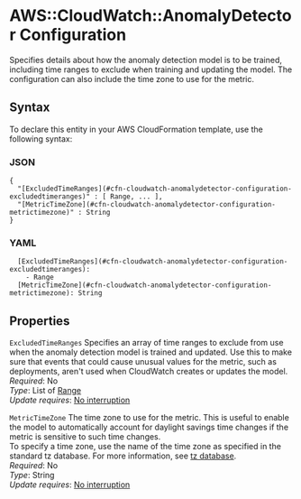 # AWS::CloudWatch::AnomalyDetector Configuration<a name="aws-properties-cloudwatch-anomalydetector-configuration"></a>

Specifies details about how the anomaly detection model is to be trained, including time ranges to exclude when training and updating the model\. The configuration can also include the time zone to use for the metric\.

## Syntax<a name="aws-properties-cloudwatch-anomalydetector-configuration-syntax"></a>

To declare this entity in your AWS CloudFormation template, use the following syntax:

### JSON<a name="aws-properties-cloudwatch-anomalydetector-configuration-syntax.json"></a>

```
{
  "[ExcludedTimeRanges](#cfn-cloudwatch-anomalydetector-configuration-excludedtimeranges)" : [ Range, ... ],
  "[MetricTimeZone](#cfn-cloudwatch-anomalydetector-configuration-metrictimezone)" : String
}
```

### YAML<a name="aws-properties-cloudwatch-anomalydetector-configuration-syntax.yaml"></a>

```
  [ExcludedTimeRanges](#cfn-cloudwatch-anomalydetector-configuration-excludedtimeranges): 
    - Range
  [MetricTimeZone](#cfn-cloudwatch-anomalydetector-configuration-metrictimezone): String
```

## Properties<a name="aws-properties-cloudwatch-anomalydetector-configuration-properties"></a>

`ExcludedTimeRanges`  <a name="cfn-cloudwatch-anomalydetector-configuration-excludedtimeranges"></a>
Specifies an array of time ranges to exclude from use when the anomaly detection model is trained and updated\. Use this to make sure that events that could cause unusual values for the metric, such as deployments, aren't used when CloudWatch creates or updates the model\.  
*Required*: No  
*Type*: List of [Range](aws-properties-cloudwatch-anomalydetector-range.md)  
*Update requires*: [No interruption](https://docs.aws.amazon.com/AWSCloudFormation/latest/UserGuide/using-cfn-updating-stacks-update-behaviors.html#update-no-interrupt)

`MetricTimeZone`  <a name="cfn-cloudwatch-anomalydetector-configuration-metrictimezone"></a>
The time zone to use for the metric\. This is useful to enable the model to automatically account for daylight savings time changes if the metric is sensitive to such time changes\.   
To specify a time zone, use the name of the time zone as specified in the standard tz database\. For more information, see [tz database](https://en.wikipedia.org/wiki/Tz_database)\.  
*Required*: No  
*Type*: String  
*Update requires*: [No interruption](https://docs.aws.amazon.com/AWSCloudFormation/latest/UserGuide/using-cfn-updating-stacks-update-behaviors.html#update-no-interrupt)